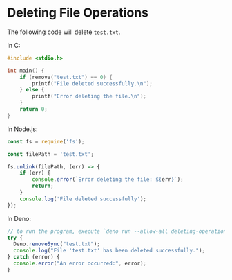 # Deleting File Operations

The following code will delete `test.txt`.

In C:

```c
#include <stdio.h>

int main() {
    if (remove("test.txt") == 0) {
        printf("File deleted successfully.\n");
    } else {
        printf("Error deleting the file.\n");
    }
    return 0;
}
```

In Node.js:

```js
const fs = require('fs');

const filePath = 'test.txt';

fs.unlink(filePath, (err) => {
    if (err) {
        console.error(`Error deleting the file: ${err}`);
        return;
    }
    console.log('File deleted successfully');
});
```

In Deno:

```js
// to run the program, execute `deno run --allow-all deleting-operations.js`
try {
  Deno.removeSync("test.txt");
  console.log("File 'test.txt' has been deleted successfully.");
} catch (error) {
  console.error("An error occurred:", error);
}
```